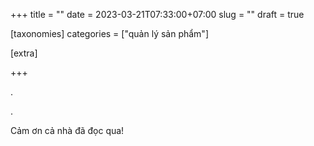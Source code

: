 +++
title = ""
date = 2023-03-21T07:33:00+07:00
slug = ""
draft = true

[taxonomies]
categories = ["quản lý sản phẩm"]


[extra]

+++

.

<!-- more -->
.

Cảm ơn cả nhà đã đọc qua!